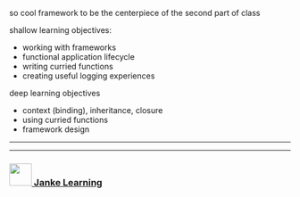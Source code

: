 so cool framework to be the centerpiece of the second part of class

shallow learning objectives:
* working with frameworks
* functional application lifecycle
* writing curried functions
* creating useful logging experiences

deep learning objectives
* context (binding), inheritance, closure
* using curried functions
* framework design


___
___
### <a href="http://janke-learning.org" target="_blank"><img src="https://user-images.githubusercontent.com/18554853/50098409-22575780-021c-11e9-99e1-962787adaded.png" width="40" height="40"></img> Janke Learning</a>
